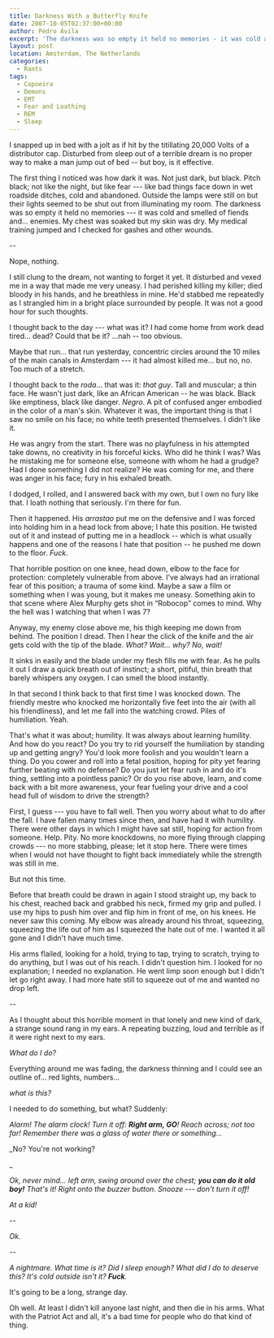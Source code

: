 ```yaml
---
title: Darkness With a Butterfly Knife
date: 2007-10-05T02:37:00+00:00
author: Pedro Ávila
excerpt: 'The darkness was so empty it held no memories - it was cold and smelled of fiends and... enemies. My chest was soaked but my skin was dry. I checked for gashes and other wounds.'
layout: post
location: Amsterdam, The Netherlands
categories:
  - Rants
tags:
  - Capoeira
  - Demons
  - EMT
  - Fear and Loathing
  - REM
  - Sleep
---
```

I snapped up in bed with a jolt as if hit by the titillating 20,000 Volts of a distributor cap. Disturbed from sleep out of a terrible dream is no proper way to make a man jump out of bed -- but boy, is it effective.

The first thing I noticed was how dark it was. Not just dark, but black. Pitch black; not like the night, but like fear --- like bad things face down in wet roadside ditches, cold and abandoned. Outside the lamps were still on but their lights seemed to be shut out from illuminating my room. The darkness was so empty it held no memories --- it was cold and smelled of fiends and... enemies. My chest was soaked but my skin was dry. My medical training jumped and I checked for gashes and other wounds.

--

Nope, nothing.

I still clung to the dream, not wanting to forget it yet. It disturbed and vexed me in a way that made me very uneasy. I had perished killing my killer; died bloody in his hands, and he breathless in mine. He'd stabbed me repeatedly as I strangled him in a bright place surrounded by people. It was not a good hour for such thoughts.

I thought back to the day --- what was it? I had come home from work dead tired... dead? Could that be it? ...nah -- too obvious.

Maybe that run... that run yesterday, concentric circles around the 10 miles of the main canals in Amsterdam --- it had almost killed me... but no, no. Too much of a stretch.

I thought back to the _roda_... that was it: _that guy_. Tall and muscular; a thin face. He wasn't just dark, like an African American -- he was black. Black like emptiness, black like danger. _Negro_. A pit of confused anger embodied in the color of a man's skin. Whatever it was, the important thing is that I saw no smile on his face; no white teeth presented themselves. I didn't like it.

He was angry from the start. There was no playfulness in his attempted take downs, no creativity in his forceful kicks. Who did he think I was? Was he mistaking me for someone else, someone with whom he had a grudge? Had I done something I did not realize? He was coming for me, and there was anger in his face; fury in his exhaled breath.

I dodged, I rolled, and I answered back with my own, but I own no fury like that. I loath nothing that seriously. I'm there for fun.

Then it happened. His _arrastao_ put me on the defensive and I was forced into holding him in a head lock from above; I hate this position. He twisted out of it and instead of putting me in a headlock -- which is what usually happens and one of the reasons I hate that position -- he pushed me down to the floor. _Fuck_.

That horrible position on one knee, head down, elbow to the face for protection: completely vulnerable from above. I've always had an irrational fear of this position; a trauma of some kind. Maybe a saw a film or something when I was young, but it makes me uneasy. Something akin to that scene where Alex Murphy gets shot in “Robocop” comes to mind. Why the hell was I watching that when I was 7?

Anyway, my enemy close above me, his thigh keeping me down from behind. The position I dread. Then I hear the click of the knife and the air gets cold with the tip of the blade. _What? Wait... why? No, wait!_

It sinks in easily and the blade under my flesh fills me with fear. As he pulls it out I draw a quick breath out of instinct; a short, pitiful, thin breath that barely whispers any oxygen. I can smell the blood instantly.

In that second I think back to that first time I was knocked down. The friendly mestre who knocked me horizontally five feet into the air (with all his friendliness), and let me fall into the watching crowd. Piles of humiliation. Yeah.

That's what it was about; humility. It was always about learning humility. And how do you react? Do you try to rid yourself the humiliation by standing up and getting angry? You'd look more foolish and you wouldn't learn a thing. Do you cower and roll into a fetal position, hoping for pity yet fearing further beating with no defense? Do you just let fear rush in and do it's thing, settling into a pointless panic? Or do you rise above, learn, and come back with a bit more awareness, your fear fueling your drive and a cool head full of wisdom to drive the strength?

First, I guess --- you have to fall well. Then you worry about what to do after the fall. I have fallen many times since then, and have had it with humility. There were other days in which I might have sat still, hoping for action from someone. Help. Pity. No more knockdowns, no more flying through clapping crowds --- no more stabbing, please; let it stop here. There were times when I would not have thought to fight back immediately while the strength was still in me.

But not this time.

Before that breath could be drawn in again I stood straight up, my back to his chest, reached back and grabbed his neck, firmed my grip and pulled. I use my hips to push him over and flip him in front of me, on his knees. He never saw this coming. My elbow was already around his throat, squeezing, squeezing the life out of him as I squeezed the hate out of me. I wanted it all gone and I didn't have much time.

His arms flailed, looking for a hold, trying to tap, trying to scratch, trying to do anything, but I was out of his reach. I didn't question him. I looked for no explanation; I needed no explanation. He went limp soon enough but I didn't let go right away. I had more hate still to squeeze out of me and wanted no drop left.

--

As I thought about this horrible moment in that lonely and new kind of dark, a strange sound rang in my ears. A repeating buzzing, loud and terrible as if it were right next to my ears.

_What do I do?_

Everything around me was fading, the darkness thinning and I could see an outline of... red lights, numbers...

_what is this?_

I needed to do something, but what? Suddenly:

_Alarm! The alarm clock! Turn it off: **Right arm, GO**! Reach across; not too far! Remember there was a glass of water there or something..._

_No? You're not working?
  
_ 
  
_Ok, never mind... left arm, swing around over the chest; **you can do it old boy!** That's it! Right onto the buzzer button. Snooze --- don't turn it off!_

_At a kid!_

--

_Ok._

--

_A nightmare. What time is it? Did I sleep enough? What did I do to deserve this? It's cold outside isn't it? **Fuck**._

It's going to be a long, strange day.

Oh well. At least I didn't kill anyone last night, and then die in his arms. What with the Patriot Act and all, it's a bad time for people who do that kind of thing.